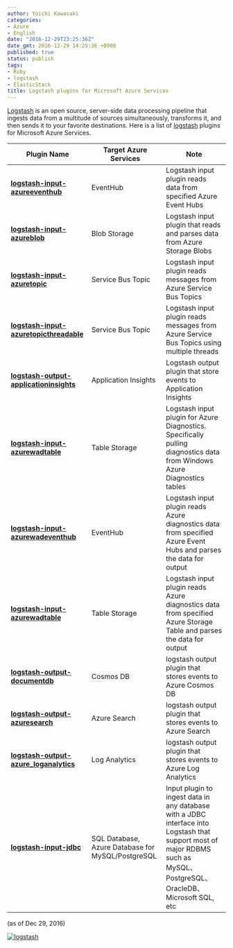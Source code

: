 ```yaml
---
author: Yoichi Kawasaki
categories:
- Azure
- English
date: "2016-12-29T23:25:36Z"
date_gmt: 2016-12-29 14:25:36 +0900
published: true
status: publish
tags:
- Ruby
- logstash
- ElasticStack
title: Logstash plugins for Microsoft Azure Services
---
```


[Logstash](https://www.elastic.co/products/logstash) is an open source, server-side data processing pipeline that ingests data from a multitude of sources simultaneously, transforms it, and then sends it to your favorite destinations. Here is a list of [logstash](https://www.elastic.co/products/logstash) plugins for Microsoft Azure Services. 

| Plugin Name   | Target Azure Services | Note | 
| ------------- | ------------- | ------------- |
| <strong><a href="https://github.com/Azure/azure-diagnostics-tools/tree/master/Logstash/logstash-input-azureeventhub">logstash-input-azureeventhub</a></strong> |	EventHub	| Logstash input plugin reads data from specified Azure Event Hubs |
| <strong><a href="https://github.com/Azure/azure-diagnostics-tools/tree/master/Logstash/logstash-input-azureblob">logstash-input-azureblob</a></strong> |	Blob Storage |	Logstash input plugin that reads and parses data from Azure Storage Blobs |
| <strong><a href="https://github.com/Azure/azure-diagnostics-tools/tree/master/Logstash/logstash-input-azuretopic">logstash-input-azuretopic</a></strong> | 	Service Bus Topic | Logstash input plugin reads messages from Azure Service Bus Topics |
| <strong><a href="https://github.com/Azure/azure-diagnostics-tools/tree/master/Logstash/logstash-input-azuretopicthreadable">logstash-input-azuretopicthreadable</a></strong> |	Service Bus Topic |	Logstash input plugin reads messages from Azure Service Bus Topics using multiple threads |
| <strong><a href="https://github.com/Azure/azure-diagnostics-tools/tree/master/Logstash/logstash-output-applicationinsights">logstash-output-applicationinsights</a></strong> |	Application Insights | Logstash output plugin that store events to Application Insights |
| <strong><a href="https://github.com/Azure/azure-diagnostics-tools/tree/master/Logstash/logstash-input-azurewadtable">logstash-input-azurewadtable </a></strong> | Table Storage | Logstash input plugin for Azure Diagnostics. Specifically pulling diagnostics data from Windows Azure Diagnostics tables |
| <strong><a href="https://github.com/Azure/azure-diagnostics-tools/tree/master/Logstash/logstash-input-azuretopicthreadable">logstash-input-azurewadeventhub</a></strong> |	EventHub | Logstash input plugin reads Azure diagnostics data from specified Azure Event Hubs and parses the data for output |
| <strong><a href="https://github.com/Azure/azure-diagnostics-tools/tree/master/Logstash/logstash-input-azurewadtable">logstash-input-azurewadtable </a></strong> | Table Storage	| Logstash input plugin reads Azure diagnostics data from specified Azure Storage Table and parses the data for output |
| <strong><a href="https://github.com/yokawasa/logstash-output-documentdb">logstash-output-documentdb</a></strong> | Cosmos DB	| logstash output plugin that stores events to Azure Cosmos DB |
| <strong><a href="https://github.com/yokawasa/logstash-output-azuresearch">logstash-output-azuresearch</a></strong> |	Azure Search | logstash output plugin that stores events to Azure Search |
| <strong><a href="https://github.com/yokawasa/logstash-output-azure_loganalytics">logstash-output-azure_loganalytics</a></strong> | Log Analytics | logstash output plugin that stores events to Azure Log Analytics |
| <strong><a href="https://www.elastic.co/guide/en/logstash/current/plugins-inputs-jdbc.html">logstash-input-jdbc</a></strong> | SQL Database, Azure Database for MySQL/PostgreSQL | Input plugin to ingest data in any database with a JDBC interface into Logstash that support most of major RDBMS such as MySQL、PostgreSQL、OracleDB、Microsoft SQL, etc |

(as of Dec 29, 2016)

[
![logstash](https://c3.staticflickr.com/1/328/31922043426_9cc1d85992_c.jpg)
](https://www.elastic.co/products/logstash)
